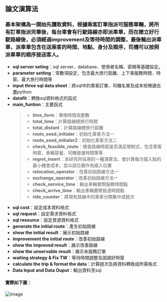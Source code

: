 ## 論文演算法
### 基本架構為一開始先讀取資料，根據乘客訂單指派可服務車輛，將所有訂單指派完畢後，每台車會有行駛路線亦即派車單，而在建立好行駛路線後，必須經過improvement及等待時間的調整，最後輸出派車單，派車單包含在送乘客的時間、地點、身分及順序，司機可以按照派車單的順序接送客人。

* **sql server seting**：sql server、database、使用者名稱、密碼等基礎設定。
* **parameter setting**：常數項設定，包含最大旅行距離、上下車服務時間、時窗、最大旅行時間等
* **input three sql data sheet**：將sql中的乘客訂單、司機名單及成本矩陣讀去盡python
* **datafit**：轉換sql資料格式的函式
* **main_funtion**：主要函式
  >* **time_form**：專換時間為整數
  >* **total_time**：計算路線總旅行時間
  >* **total_distant**：計算路線總旅行距離
  >* **route_seed_initialer**：初始化乘客方法一
  >* **route_seed_initialer2**：初始化乘客方法二
  >* **check_feasible_route**：檢查路線時窗是否滿足限制式，包含乘客時窗、車輛容量、司機營運時間等等
  >* **regret_insert**：本研究所採用的一種演算法，會計算每次插入點的最小機會成本，並以該位置作為插入位置
  >* **relocation_operator**：改善初始路線方法一
  >* **exchange_operator**：改善初始路線方法一
  >* **check_service_time**：輸出車輛實際服務時間點
  >* **check_arrive_time**：輸出車輛實際抵達時間點
  >* **ride_counter**：將現有路線中的乘客分類集中成趟次
 * **sql cost**：設定成本資料格式
 * **sql request**：設定需求資料格式
 * **sql resource**：設定資源資料格式
 * **generate the initial route**：產生初始路線
 * **show the initial result**：展示初始路線
 * **improvement the initial route**：改善初始路線
 * **show the improved result**：展示改善路線
 * **show the unservable result**：展示未服務訂單
 * **waiting strategy & Fix TW**：等待時間調整及固調好時窗
 * **calculate the trip & format the data**：計算趟次及將資料轉換成所需格式
* **Data Input and Data Ouput**：輸出資料至sql

#### 實際如下圖：
![image](https://github.com/YangShihKuan/THI-VRP-thesis/blob/master/%E7%A8%8B%E5%BC%8F%E7%B5%90%E6%A7%8B.PNG)
